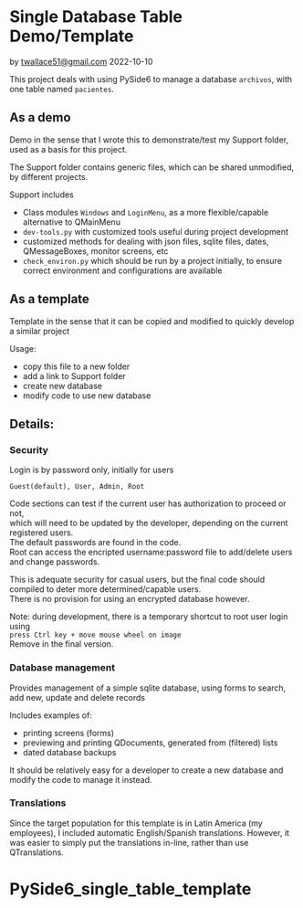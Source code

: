 # Single Database Table Demo/Template

by twallace51@gmail.com    2022-10-10

This project deals with using PySide6 to manage a database `archivos`,  with one table named `pacientes`.

## As a demo

Demo in the sense that I wrote this to demonstrate/test my Support folder,  used as a basis for this project.

The Support folder contains generic files,  which can be shared unmodified, by different projects.

Support includes

- Class modules `Windows` and `LoginMenu`,  as a more flexible/capable alternative to QMainMenu
- `dev-tools.py` with customized tools useful during project development
- customized methods for dealing with json files, sqlite files, dates, QMessageBoxes, monitor screens, etc
- `check_environ.py` which should be run by a project initially, to ensure correct environment and configurations are available

## As a template

Template in the sense that it can be copied and modified to quickly develop a similar project

Usage:

- copy this file to a new folder
- add a link to Support folder
- create new database
- modify code to use new database

## Details:

### Security

Login is by password only,  initially for users

`Guest(default), User, Admin, Root`

Code sections can test if the current user has authorization to proceed or not,    
which will need to be updated by the developer, depending on the current registered users.  
The default passwords are found in the code.  
Root can access the encripted username:password file to add/delete users and change passwords. 

This is adequate security for casual users,  but the final code should compiled to deter more determined/capable users.  
There is no provision for using an encrypted database however.  

Note:  during development, there is a temporary shortcut to root user login using  
`press Ctrl key + move mouse wheel on image`  
Remove in the final version.

### Database management

Provides management of a simple sqlite database,  using forms to
search, add new, update and delete records

Includes examples of:

- printing screens (forms)
- previewing and printing QDocuments, generated from (filtered) lists
- dated database backups

It should be relatively easy for a developer to create a new database and modify the code to manage it instead.

### Translations

Since the target population for this template is in Latin America (my employees), I included automatic English/Spanish translations.
However, it was easier to simply put the translations in-line,  rather than use QTranslations.
# PySide6_single_table_template
